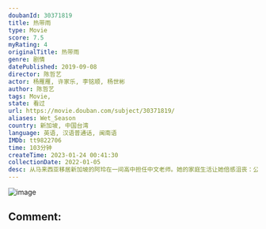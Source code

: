 ```yaml
---
doubanId: 30371819
title: 热带雨
type: Movie
score: 7.5
myRating: 4
originalTitle: 热带雨
genre: 剧情
datePublished: 2019-09-08
director: 陈哲艺
actor: 杨雁雁, 许家乐, 李铭顺, 杨世彬
author: 陈哲艺
tags: Movie, 
state: 看过
url: https://movie.douban.com/subject/30371819/
aliases: Wet_Season
country: 新加坡, 中国台湾
language: 英语, 汉语普通话, 闽南语
IMDb: tt9822706
time: 103分钟
createTime: 2023-01-24 00:41:30
collectionDate: 2022-01-05
desc: 从马来西亚移居新加坡的阿玲在一间高中担任中文老师。她的家庭生活让她倍感沮丧：公公因为瘫痪无法说话，丈夫对她也日趋冷淡。夫妻二人多年来一直尝试怀孕，但情况一直没有得到好转，丈夫的不闻不问更让她感到孤独。...
---
```


![image](p2573124645.jpg)

Comment: 
---

